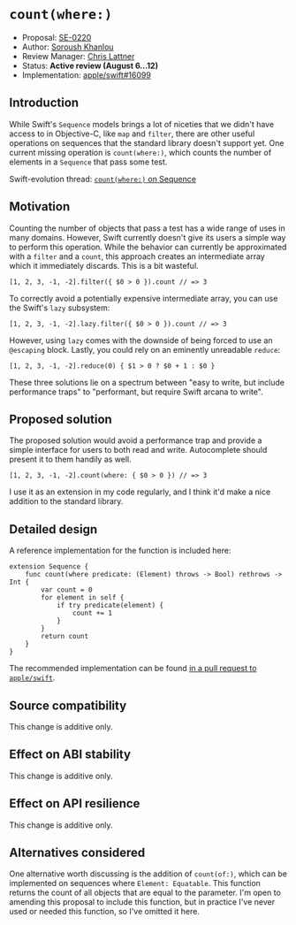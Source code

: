 # `count(where:)`

* Proposal: [SE-0220](0220-count-where.md)
* Author: [Soroush Khanlou](https://github.com/khanlou)
* Review Manager: [Chris Lattner](https://github.com/lattner)
* Status: **Active review (August 6...12)**
* Implementation: [apple/swift#16099](https://github.com/apple/swift/pull/16099)

## Introduction

While Swift's `Sequence` models brings a lot of niceties that we didn't have access to in Objective-C, like `map` and `filter`, there are other useful operations on sequences that the standard library doesn't support yet. One current missing operation is  `count(where:)`, which counts the number of elements in a `Sequence` that pass some test.

Swift-evolution thread: [`count(where:)` on Sequence](https://forums.swift.org/t/count-where-on-sequence/11186)

## Motivation

Counting the number of objects that pass a test has a wide range of uses in many domains. However, Swift currently doesn't give its users a simple way to perform this operation. While the behavior can currently be approximated with a `filter` and a `count`, this approach creates an intermediate array which it immediately discards. This is a bit wasteful.

    [1, 2, 3, -1, -2].filter({ $0 > 0 }).count // => 3

To correctly avoid a potentially expensive intermediate array, you can use the Swift's `lazy` subsystem:

    [1, 2, 3, -1, -2].lazy.filter({ $0 > 0 }).count // => 3

However, using `lazy` comes with the downside of being forced to use an `@escaping` block. Lastly, you could rely on an eminently unreadable `reduce`:

    [1, 2, 3, -1, -2].reduce(0) { $1 > 0 ? $0 + 1 : $0 }

These three solutions lie on a spectrum between "easy to write, but include performance traps" to "performant, but require Swift arcana to write".

## Proposed solution

The proposed solution would avoid a performance trap and provide a simple interface for users to both read and write. Autocomplete should present it to them handily as well.

    [1, 2, 3, -1, -2].count(where: { $0 > 0 }) // => 3

I use it as an extension in my code regularly, and I think it'd make a nice addition to the standard library.

## Detailed design

A reference implementation for the function is included here:

    extension Sequence {
        func count(where predicate: (Element) throws -> Bool) rethrows -> Int {
            var count = 0
            for element in self {
                if try predicate(element) {
                    count += 1
                }
            }
            return count
        }
    }

The recommended implementation can be found [in a pull request to `apple/swift`](https://github.com/apple/swift/pull/16099).

## Source compatibility

This change is additive only.

## Effect on ABI stability

This change is additive only.

## Effect on API resilience

This change is additive only.

## Alternatives considered

One alternative worth discussing is the addition of `count(of:)`, which can be implemented on sequences where `Element: Equatable`. This function returns the count of all objects that are equal to the parameter. I'm open to amending this proposal to include this function, but in practice I've never used or needed this function, so I've omitted it here.

